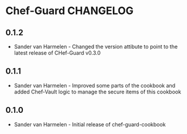 Chef-Guard CHANGELOG
====================

0.1.2
-----
- Sander van Harmelen - Changed the version attibute to point to the latest release of CHef-Guard v0.3.0

0.1.1
-----
- Sander van Harmelen - Improved some parts of the cookbook and added Chef-Vault logic to manage the secure items of this cookbook

0.1.0
-----
- Sander van Harmelen - Initial release of chef-guard-cookbook
